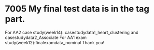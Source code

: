 # 7005 My final test data is in the tag part. 
For AA2 case study(week14): casestudydata1_heart_clustering and casestudydata2_Associate
For AA1 exam study(week12):finalexamdata_nominal
Thank you!
